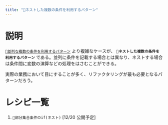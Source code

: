 ```yaml
---
title: "🔖ネストした複数の条件を利用するパターン"
---
```


# 説明

[`🔖並列な複数の条件を利用するパターン`](./p_parallel_if) より複雑なケースが、 **`🔖ネストした複数の条件を利用するパターン`** である。並列に条件を記載する場合とは異なり、ネストする場合は条件間に変数の演算などの処理をはさむことができる。

実際の業務において目にすることが多く、リファクタリングが最も必要となるパターンだろう。


# レシピ一覧

1. `🧪部分集合条件のif(ネスト)` [12/20 公開予定]

